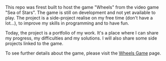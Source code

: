This repo was firest built to host the game "Wheels" from the video game "Sea of Stars". The game is still on development and not yet available to play. The project is a side-project realise on my free time (don't have a lot...), to improve my skills in programming and to have fun.

Today, the project is a portfolio of my work. It's a place where I can share my progress, my difficulties and my solutions. I will also share some side projects linked to the game.

To see further details about the game, please visit the [Wheels Game](src/components/arcade/wheels/README.md) page.